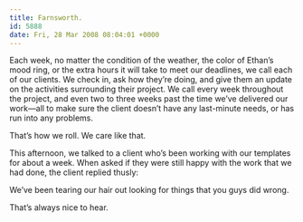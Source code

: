 ```yaml
---
title: Farnsworth.
id: 5888
date: Fri, 28 Mar 2008 08:04:01 +0000
---
```


Each week, no matter the condition of the weather, the color of Ethan’s mood ring, or the extra hours it will take to meet our deadlines, we call each of our clients. We check in, ask how they’re doing, and give them an update on the activities surrounding their project. We call every week throughout the project, and even two to three weeks past the time we’ve delivered our work—all to make sure the client doesn’t have any last-minute needs, or has run into any problems.  

That’s how we roll. We care like that.  

This afternoon, we talked to a client who’s been working with our templates for about a week. When asked if they were still happy with the work that we had done, the client replied thusly:  

<span class="quote">We’ve been tearing our hair out looking for things that you guys did wrong.</span>  

That’s always nice to hear.





